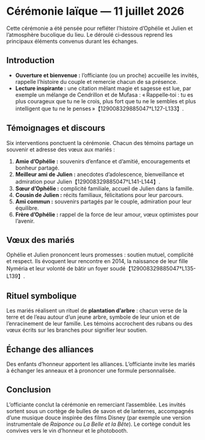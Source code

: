 # Cérémonie laïque — 11 juillet 2026

Cette cérémonie a été pensée pour refléter l’histoire d’Ophélie et Julien et l’atmosphère bucolique du lieu. Le déroulé ci‑dessous reprend les principaux éléments convenus durant les échanges.

## Introduction

* **Ouverture et bienvenue :** l’officiante (ou un proche) accueille les invités, rappelle l’histoire du couple et remercie chacun de sa présence.
* **Lecture inspirante :** une citation mêlant magie et sagesse est lue, par exemple un mélange de Cendrillon et de Mufasa : « Rappelle‑toi : tu es plus courageux que tu ne le crois, plus fort que tu ne le sembles et plus intelligent que tu ne le penses »【129008329885047†L127-L133】.

## Témoignages et discours

Six interventions ponctuent la cérémonie. Chacun des témoins partage un souvenir et adresse des vœux aux mariés :
1. **Amie d’Ophélie :** souvenirs d’enfance et d’amitié, encouragements et bonheur partagé.
2. **Meilleur ami de Julien :** anecdotes d’adolescence, bienveillance et admiration pour Julien【129008329885047†L141-L144】.
3. **Sœur d’Ophélie :** complicité familiale, accueil de Julien dans la famille.
4. **Cousin de Julien :** récits familiaux, félicitations pour leur parcours.
5. **Ami commun :** souvenirs partagés par le couple, admiration pour leur équilibre.
6. **Frère d’Ophélie :** rappel de la force de leur amour, vœux optimistes pour l’avenir.

## Vœux des mariés

Ophélie et Julien prononcent leurs promesses : soutien mutuel, complicité et respect. Ils évoquent leur rencontre en 2014, la naissance de leur fille Nyméria et leur volonté de bâtir un foyer soudé【129008329885047†L135-L139】.

## Rituel symbolique

Les mariés réalisent un rituel de **plantation d’arbre** : chacun verse de la terre et de l’eau autour d’un jeune arbre, symbole de leur union et de l’enracinement de leur famille. Les témoins accrochent des rubans ou des vœux écrits sur les branches pour signifier leur soutien.

## Échange des alliances

Des enfants d’honneur apportent les alliances. L’officiante invite les mariés à échanger les anneaux et à prononcer une formule personnalisée.

## Conclusion

L’officiante conclut la cérémonie en remerciant l’assemblée. Les invités sortent sous un cortège de bulles de savon et de lanternes, accompagnés d’une musique douce inspirée des films Disney (par exemple une version instrumentale de *Raiponce* ou *La Belle et la Bête*). Le cortège conduit les convives vers le vin d’honneur et le photobooth.
